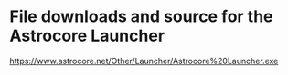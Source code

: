# File downloads and source for the Astrocore Launcher

https://www.astrocore.net/Other/Launcher/Astrocore%20Launcher.exe

